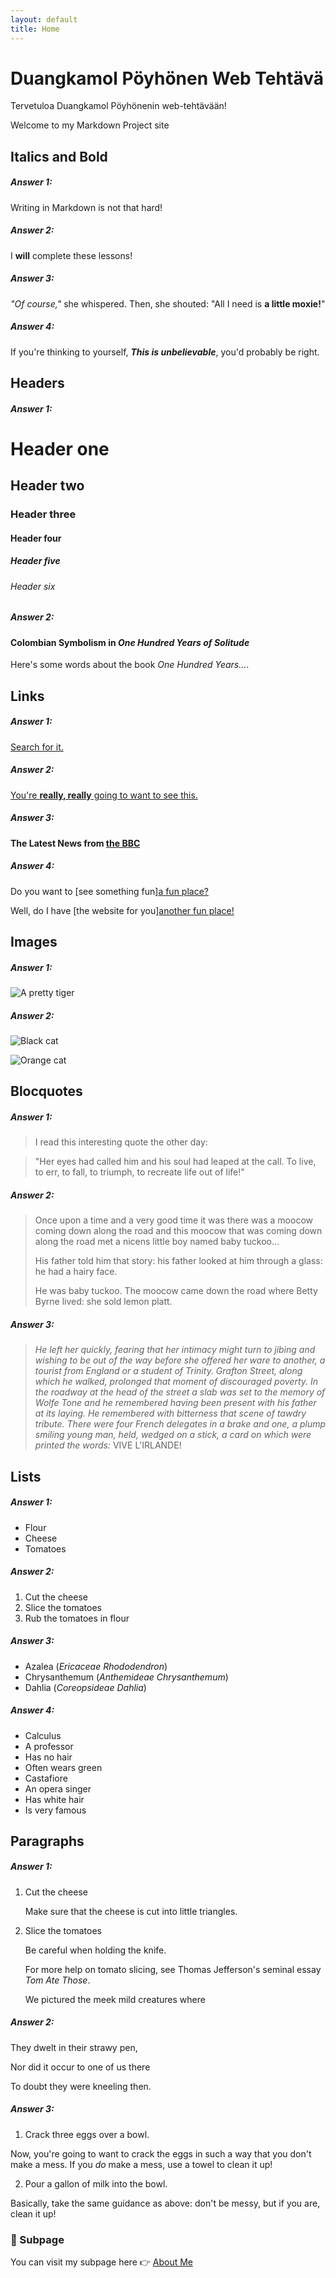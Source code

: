```yaml
---
layout: default
title: Home
---
```

# Duangkamol Pöyhönen Web Tehtävä
Tervetuloa Duangkamol Pöyhönenin web-tehtävään!

Welcome to my Markdown Project site

## **Italics and Bold**

##### **Answer 1**: 
Writing in Markdown is not that hard!

##### **Answer 2**:
I **will** complete these lessons!

##### **Answer 3**: 
_"Of course,"_ she whispered. Then, she shouted: "All I need is **a little moxie!**"

##### **Answer 4**:
If you're thinking to yourself, **_This is unbelievable_**, you'd probably be right.

## **Headers**

##### **Answer 1:**

# Header one
## Header two
### Header three
#### Header four
##### Header five
###### Header six

##### **Answer 2:**
#### Colombian Symbolism in _One Hundred Years of Solitude_

Here's some words about the book _One Hundred Years..._.

## **Links**

##### **Answer 1:**
[Search for it.](WWW.google.com)

##### **Answer 2:**
[You're **really, really** going to want to see this.](www.dailykitten.com)

##### **Answer 3:**
#### The Latest News from [the BBC](www.bbc.com/news)

##### **Answer 4:**
Do you want to [see something fun][a fun place?](www.zombo.com)

Well, do I have [the website for you][another fun place!](www.stumbleupon.com)

## **Images**

##### **Answer 1:**
![A pretty tiger](https://upload.wikimedia.org/wikipedia/commons/5/56/Tiger.50.jpg)

##### **Answer 2:**
![Black cat][Black]

![Orange cat][Orange]

[Black]: https://upload.wikimedia.org/wikipedia/commons/a/a3/81_INF_DIV_SSI.jpg
[Orange]: http://icons.iconarchive.com/icons/google/noto-emoji-animals-nature/256/22221-cat-icon.png

## **Blocquotes**

##### **Answer 1:**
>I read this interesting quote the other day:

>"Her eyes had called him and his soul had leaped at the call. To live, to err, to fall, to triumph, to recreate life out of life!"

##### **Answer 2:**
>Once upon a time and a very good time it was there was a moocow coming down along the road and this moocow that was coming down along the road met a nicens little boy named baby tuckoo...
>
>His father told him that story: his father looked at him through a glass: he had a hairy face.
>
>He was baby tuckoo. The moocow came down the road where Betty Byrne lived: she sold lemon platt.

##### **Answer 3:**
>_He left her quickly, fearing that her intimacy might turn to jibing and wishing to be out of the way before she offered her ware to another, a tourist from England or a student of Trinity. Grafton Street, along which he walked, prolonged that moment of discouraged poverty. In the roadway at the head of the street a slab was set to the memory of Wolfe Tone and he remembered having been present with his father at its laying. He remembered with bitterness that scene of tawdry tribute. There were four French delegates in a brake and one, a plump smiling young man, held, wedged on a stick, a card on which were printed the words:_ VIVE L'IRLANDE!

## **Lists**

##### **Answer 1:**
* Flour
* Cheese
* Tomatoes

##### **Answer 2:**
1. Cut the cheese
2. Slice the tomatoes
3. Rub the tomatoes in flour

##### **Answer 3:**
* Azalea (_Ericaceae Rhododendron_)
* Chrysanthemum (_Anthemideae Chrysanthemum_)
* Dahlia (_Coreopsideae Dahlia_)

##### **Answer 4:**
* Calculus 
 * A professor
 * Has no hair
 * Often wears green
* Castafiore
 * An opera singer
 * Has white hair
 * Is very famous

## **Paragraphs**

##### **Answer 1:**
1. Cut the cheese

    Make sure that the cheese is cut into little triangles.

2. Slice the tomatoes
  
    Be careful when holding the knife.
  
    For more help on tomato slicing, see Thomas Jefferson's seminal essay _Tom Ate Those_.

    We pictured the meek mild creatures where

##### **Answer 2:**
They dwelt in their strawy pen,


Nor did it occur to one of us there


To doubt they were kneeling then.

##### **Answer 3:**
1. Crack three eggs over a bowl.

 Now, you're going to want to crack the eggs in such a way that you don't make a mess.
 If you _do_ make a mess, use a towel to clean it up!

2. Pour a gallon of milk into the bowl.

 Basically, take the same guidance as above: don't be messy, but if you are, clean it up!


### 📄 Subpage

You can visit my subpage here 👉 [About Me](aboutme.md)


